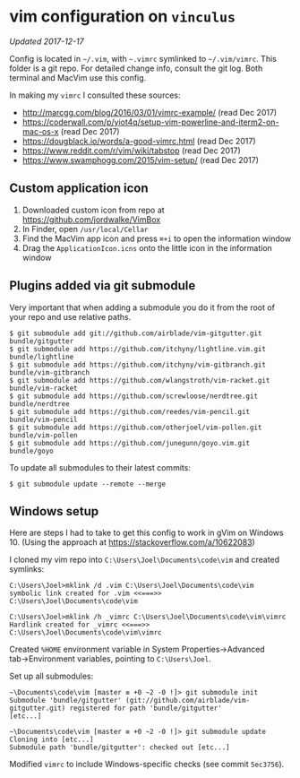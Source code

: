 # vim configuration on `vinculus`

*Updated 2017-12-17*

Config is located in `~/.vim`, with `~.vimrc` symlinked to `~/.vim/vimrc`.
This folder is a git repo. For detailed change info, consult the git log.
Both terminal and MacVim use this config.

In making my `vimrc` I consulted these sources:

* <http://marcgg.com/blog/2016/03/01/vimrc-example/> (read Dec 2017)
* <https://coderwall.com/p/yiot4q/setup-vim-powerline-and-iterm2-on-mac-os-x> (read Dec 2017)
* <https://dougblack.io/words/a-good-vimrc.html> (read Dec 2017)
* <https://www.reddit.com/r/vim/wiki/tabstop> (read Dec 2017)
* <https://www.swamphogg.com/2015/vim-setup/> (read Dec 2017)

## Custom application icon

1. Downloaded custom icon from repo at <https://github.com/jordwalke/VimBox>
2. In Finder, open `/usr/local/Cellar`
3. Find the MacVim app icon and press `⌘+i` to open the information window
4. Drag the `ApplicationIcon.icns` onto the little icon in the information window

## Plugins added via git submodule

Very important that when adding a submodule you do it from the root of your repo and use relative
paths.

    $ git submodule add git://github.com/airblade/vim-gitgutter.git bundle/gitgutter
    $ git submodule add https://github.com/itchyny/lightline.vim.git bundle/lightline
    $ git submodule add https://github.com/itchyny/vim-gitbranch.git bundle/vim-gitbranch
    $ git submodule add https://github.com/wlangstroth/vim-racket.git bundle/vim-racket
    $ git submodule add https://github.com/screwloose/nerdtree.git bundle/nerdtree
    $ git submodule add https://github.com/reedes/vim-pencil.git bundle/vim-pencil
    $ git submodule add https://github.com/otherjoel/vim-pollen.git bundle/vim-pollen
    $ git submodule add https://github.com/junegunn/goyo.vim.git bundle/goyo

To update all submodules to their latest commits:

    $ git submodule update --remote --merge

## Windows setup

Here are steps I had to take to get this config to work in gVim on Windows 10. 
(Using the approach at <https://stackoverflow.com/a/10622083>)

I cloned my vim repo into `C:\Users\Joel\Documents\code\vim` and created symlinks:

    C:\Users\Joel>mklink /d .vim C:\Users\Joel\Documents\code\vim
    symbolic link created for .vim <<===>> C:\Users\Joel\Documents\code\vim

    C:\Users\Joel>mklink /h _vimrc C:\Users\Joel\Documents\code\vim\vimrc
    Hardlink created for _vimrc <<===>> C:\Users\Joel\Documents\code\vim\vimrc
	
Created `%HOME` environment variable in System Properties→Advanced tab→Environment variables,
pointing to `C:\Users\Joel`.

Set up all submodules:

    ~\Documents\code\vim [master ≡ +0 ~2 -0 !]> git submodule init
    Submodule 'bundle/gitgutter' (git://github.com/airblade/vim-gitgutter.git) registered for path 'bundle/gitgutter'
    [etc...]
    
	~\Documents\code\vim [master ≡ +0 ~2 -0 !]> git submodule update
	Cloning into [etc...]
	Submodule path 'bundle/gitgutter': checked out [etc...]
	

Modified `vimrc` to include Windows-specific checks (see commit `5ec3756`).
